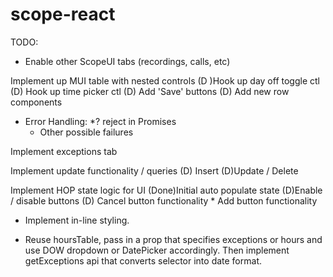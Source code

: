 # scope-react

TODO:
* Enable other ScopeUI tabs (recordings, calls, etc)

 Implement up MUI table with nested controls
    (D )Hook up day off toggle ctl
    (D) Hook up time picker ctl
    (D) Add 'Save' buttons
    (D) Add new row components
    
* Error Handling:
    *? reject in Promises
    * Other possible failures

    

Implement exceptions tab

Implement update functionality / queries
    (D) Insert
    (D)Update / Delete
    
Implement HOP state logic for UI
    (Done)Initial auto populate state
    (D)Enable / disable buttons
    (D) Cancel button functionality
    * Add button functionality

* Implement in-line styling.

* Reuse hoursTable, pass in a prop that specifies exceptions or hours 
and use DOW dropdown or DatePicker accordingly. Then implement getExceptions api
that converts selector into date format.

